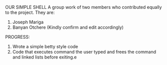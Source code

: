 OUR SIMPLE SHELL
A group work of two members who contributed equally to the project.
They are:
1. Joseph Mariga
2. Banyan Otchere (Kindly confirm and edit accordingly)

PROGRESS:
1. Wrote a simple betty style code
2. Code that executes command the user typed and frees the command and linked lists before exiting.e
